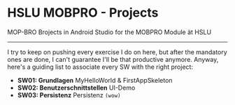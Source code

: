 # HSLU MOBPRO - Projects
MOP-BRO Brojects in Android Studio for the MOBPRO Module ät HSLU

---

I try to keep on pushing every exercise I do on here, but after the mandatory ones are done, I can't guarantee I'll be that productive anymore. Anyway, here's a guiding list to associate every SW with the right project:

- **SW01: Grundlagen** MyHelloWorld & FirstAppSkeleton
- **SW02: Benutzerschnittstellen** UI-Demo
- **SW03: Persistenz** Persistenz `(wow)`
